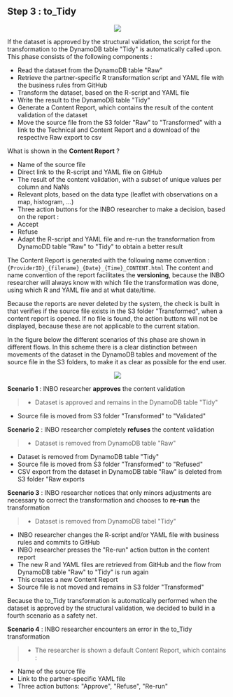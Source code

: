 ## Step 3 : to_Tidy

<p align="center">
  <img src="INBO_AF_03_to_Tidy.png">
</p>

If the dataset is approved by the structural validation, the script for the transformation to the DynamoDB table "Tidy" is automatically called upon.
This phase consists of the following components :

- Read the dataset from the DynamoDB table "Raw"
- Retrieve the partner-specific R transformation script and YAML file with the business rules from GitHub
- Transform the dataset, based on the R-script and YAML file
- Write the result to the DynamoDB table "Tidy"
- Generate a Content Report, which contains the result of the content validation of the dataset
- Move the source file from the S3 folder "Raw" to "Transformed" with a link to the Technical and Content Report and a download of the respective Raw export to csv

What is shown in the **Content Report** ?

- Name of the source file
- Direct link to the R-script and YAML file on GitHub
- The result of the content validation, with a subset of unique values per column and NaNs
- Relevant plots, based on the data type (leaflet with observations on a map, histogram, ...)
- Three action buttons for the INBO researcher to make a decision, based on the report :
 - Accept
 - Refuse
 - Adapt the R-script and YAML file and re-run the transformation from DynamoDD table "Raw" to "Tidy" to obtain a better result

The Content Report is generated with the following name convention : `{ProviderID}_{filename}_{Date}_{Time}_CONTENT.html`
The content and name convention of the report facilitates the **versioning**, because the INBO researcher will always know with which file the transformation was done, using which R and YAML file and at what date/time.

Because the reports are never deleted by the system, the check is built in that verifies if the source file exists in the S3 folder "Transformed", when a content report is opened. If no file is found, the action buttons will not be displayed, because these are not applicable to the current sitation.

In the figure below the different scenarios of this phase are shown in different flows. In this scheme there is a clear distinction between movements of the dataset in the DynamoDB tables and movement of the source file in the S3 folders, to make it as clear as possible for the end user.

<p align="center">
  <img src="INBO_to_Tidy.png">
</p>

**Scenario 1** : INBO researcher **approves** the content validation
> - Dataset is approved and remains in the DynamoDB table "Tidy"
- Source file is moved from S3 folder "Transformed" to "Validated"

**Scenario 2** : INBO researcher completely **refuses** the content validation
> - Dataset is  removed from DynamoDB table "Raw"
- Dataset is removed from DynamoDB table "Tidy"
- Source file is moved from S3 folder "Transformed" to "Refused"
- CSV export from the dataset in DynamoDB table "Raw" is deleted from S3 folder "Raw exports

**Scenario 3** : INBO researcher notices that only minors adjustments are necessary to correct the transformation and chooses to **re-run** the transformation

> - Dataset is removed from DynamoDB tabel "Tidy"
- INBO researcher changes the R-script and/or YAML file with business rules and commits to GitHub
- INBO researcher presses the "Re-run" action button in the content report
- The new R and YAML files are retrieved from GitHub and the flow from DynamoDB table "Raw" to "Tidy" is run again
- This creates a new Content Report
- Source file is not moved and remains in S3 folder "Transformed"

Because the to_Tidy transformation is automatically performed when the dataset is approved by the structural validation, we decided to build in a fourth scenario as a safety net.

**Scenario 4** : INBO researcher encounters an error in the to_Tidy transformation
>- The researcher is shown a default Content Report, which contains :
- Name of the source file
- Link to the partner-specific YAML file
- Three action buttons: "Approve", "Refuse", "Re-run"

